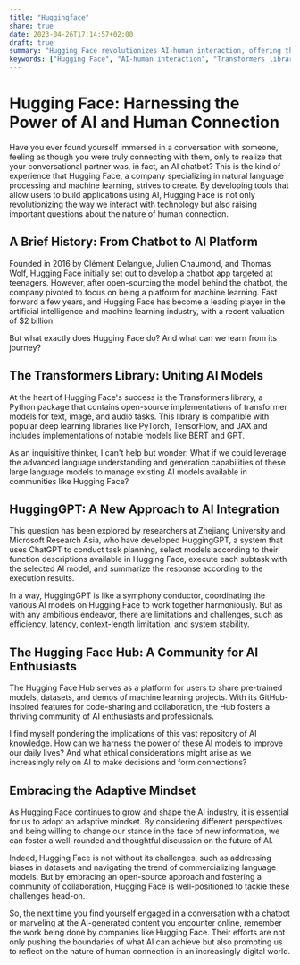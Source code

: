 ```yaml
---
title: "Huggingface"
share: true
date: 2023-04-26T17:14:57+02:00
draft: true
summary: "Hugging Face revolutionizes AI-human interaction, offering the Transformers library and HuggingGPT for AI model integration while fostering collaboration on the Hugging Face Hub. You need to know about it."
keywords: ["Hugging Face", "AI-human interaction", "Transformers library", "HuggingGPT", "AI model integration", "Hugging Face Hub", "collaboration", "open-source", "machine learning"]
---
```


# Hugging Face: Harnessing the Power of AI and Human Connection

Have you ever found yourself immersed in a conversation with someone, feeling as though you were truly connecting with them, only to realize that your conversational partner was, in fact, an AI chatbot? This is the kind of experience that Hugging Face, a company specializing in natural language processing and machine learning, strives to create. By developing tools that allow users to build applications using AI, Hugging Face is not only revolutionizing the way we interact with technology but also raising important questions about the nature of human connection.

## A Brief History: From Chatbot to AI Platform

Founded in 2016 by Clément Delangue, Julien Chaumond, and Thomas Wolf, Hugging Face initially set out to develop a chatbot app targeted at teenagers. However, after open-sourcing the model behind the chatbot, the company pivoted to focus on being a platform for machine learning. Fast forward a few years, and Hugging Face has become a leading player in the artificial intelligence and machine learning industry, with a recent valuation of $2 billion.

But what exactly does Hugging Face do? And what can we learn from its journey?

## The Transformers Library: Uniting AI Models

At the heart of Hugging Face's success is the Transformers library, a Python package that contains open-source implementations of transformer models for text, image, and audio tasks. This library is compatible with popular deep learning libraries like PyTorch, TensorFlow, and JAX and includes implementations of notable models like BERT and GPT.

As an inquisitive thinker, I can't help but wonder: What if we could leverage the advanced language understanding and generation capabilities of these large language models to manage existing AI models available in communities like Hugging Face?

## HuggingGPT: A New Approach to AI Integration

This question has been explored by researchers at Zhejiang University and Microsoft Research Asia, who have developed HuggingGPT, a system that uses ChatGPT to conduct task planning, select models according to their function descriptions available in Hugging Face, execute each subtask with the selected AI model, and summarize the response according to the execution results.

In a way, HuggingGPT is like a symphony conductor, coordinating the various AI models on Hugging Face to work together harmoniously. But as with any ambitious endeavor, there are limitations and challenges, such as efficiency, latency, context-length limitation, and system stability.

## The Hugging Face Hub: A Community for AI Enthusiasts

The Hugging Face Hub serves as a platform for users to share pre-trained models, datasets, and demos of machine learning projects. With its GitHub-inspired features for code-sharing and collaboration, the Hub fosters a thriving community of AI enthusiasts and professionals.

I find myself pondering the implications of this vast repository of AI knowledge. How can we harness the power of these AI models to improve our daily lives? And what ethical considerations might arise as we increasingly rely on AI to make decisions and form connections?

## Embracing the Adaptive Mindset

As Hugging Face continues to grow and shape the AI industry, it is essential for us to adopt an adaptive mindset. By considering different perspectives and being willing to change our stance in the face of new information, we can foster a well-rounded and thoughtful discussion on the future of AI.

Indeed, Hugging Face is not without its challenges, such as addressing biases in datasets and navigating the trend of commercializing language models. But by embracing an open-source approach and fostering a community of collaboration, Hugging Face is well-positioned to tackle these challenges head-on.

So, the next time you find yourself engaged in a conversation with a chatbot or marveling at the AI-generated content you encounter online, remember the work being done by companies like Hugging Face. Their efforts are not only pushing the boundaries of what AI can achieve but also prompting us to reflect on the nature of human connection in an increasingly digital world.